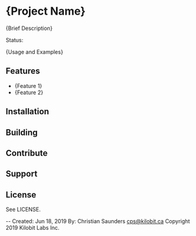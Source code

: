 {Project Name}
==============================

{Brief Description}

Status:

{Usage and Examples}

Features
--------

- {Feature 1}
- {Feature 2}

Installation
------------

Building
--------

Contribute
----------

Support
-------

License
-------

See LICENSE.

--
Created: Jun 18, 2019
By: Christian Saunders <cps@kilobit.ca>
Copyright 2019 Kilobit Labs Inc.
